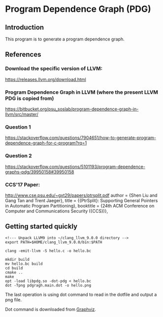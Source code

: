 # Program Dependence Graph (PDG)

## Introduction

This program is to generate a program dependence graph.

## References

### Download the specific version of LLVM:

https://releases.llvm.org/download.html

### Program Dependence Graph in LLVM (where the present LLVM PDG is copied from)

https://bitbucket.org/psu_soslab/program-dependence-graph-in-llvm/src/master/

### Question 1

https://stackoverflow.com/questions/7904651/how-to-generate-program-dependence-graph-for-c-program?rq=1

### Question 2

https://stackoverflow.com/questions/5101193/program-dependence-graphs-pdg/39950158#39950158

### CCS'17 Paper:

http://www.cse.psu.edu/~gxt29/papers/ptrsplit.pdf
  author    = {Shen Liu and Gang Tan and Trent Jaeger},
  title     = {{PtrSplit}: Supporting General Pointers in Automatic Program Partitioning},
  booktitle = {24th ACM Conference on Computer and Communications Security ({CCS})},

## Getting started quickly

```shell
<!--- Unpack LLVM9 into ~/clang_llvm_9.0.0 directory -->
export PATH=$HOME/clang_llvm_9.0.0/bin:$PATH

clang -emit-llvm -S hello.c -o hello.bc

mkdir build
mv hello.bc build
cd build
cmake ..
make
opt -load libpdg.so -dot-pdg < hello.bc
dot -Tpng pdgragh.main.dot -o hello.png
```

The last operation is using dot command to read in the dotfile and output a png file.

Dot command is downloaded from [Graphviz](http://www.graphviz.org/).
